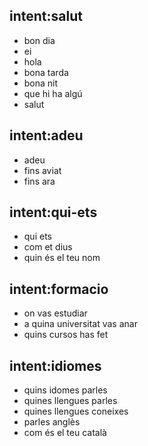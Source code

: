 ## intent:salut
- bon dia
- ei
- hola
- bona tarda
- bona nit
- que hi ha algú
- salut

## intent:adeu
- adeu
- fins aviat
- fins ara

## intent:qui-ets
- qui ets
- com et dius
- quin és el teu nom

## intent:formacio
- on vas estudiar
- a quina universitat vas anar
- quins cursos has fet

## intent:idiomes
- quins idomes parles
- quines llengues parles
- quines llengues coneixes
- parles anglès
- com és el teu català
